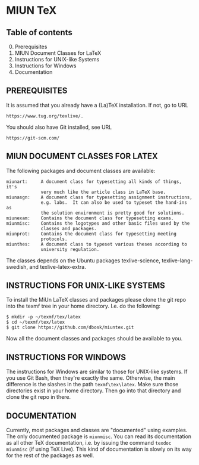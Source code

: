 MIUN TeX
===============================================================================

Table of contents
-------------------------------------------------------------------------------

0. Prerequisites
1. MIUN Document Classes for LaTeX
2. Instructions for UNIX-like Systems
3. Instructions for Windows
4. Documentation


PREREQUISITES
-------------------------------------------------------------------------------

It is assumed that you already have a (La)TeX installation.  If not, go to URL

    https://www.tug.org/texlive/.

You should also have Git installed, see URL

    https://git-scm.com/



MIUN DOCUMENT CLASSES FOR LATEX
-------------------------------------------------------------------------------

The following packages and document classes are available:

    miunart:     A document class for typesetting all kinds of things, it's
                 very much like the article class in LaTeX base.
    miunasgn:    A document class for typesetting assignment instructions,
                 e.g. labs.  It can also be used to typeset the hand-ins as
                 the solution environment is pretty good for solutions.
    miunexam:    Contains the document class for typesetting exams.
    miunmisc:    Contains the logotypes and other basic files used by the
                 classes and packages.
    miunprot:    Contains the document class for typesetting meeting
                 protocols.
    miunthes:    A document class to typeset various theses according to
                 university regulation.

The classes depends on the Ubuntu packages texlive-science, 
texlive-lang-swedish, and texlive-latex-extra.


INSTRUCTIONS FOR UNIX-LIKE SYSTEMS
-------------------------------------------------------------------------------

To install the MiUn LaTeX classes and packages please clone the git repo into 
the texmf tree in your home directory.  I.e. do the following:

    $ mkdir -p ~/texmf/tex/latex
    $ cd ~/texmf/tex/latex
    $ git clone https://github.com/dbosk/miuntex.git

Now all the document classes and packages should be available to you.


INSTRUCTIONS FOR WINDOWS
-------------------------------------------------------------------------------

The instructions for Windows are similar to those for UNIX-like systems.  If 
you use Git Bash, then they're exactly the same.  Otherwise, the main 
difference is the slashes in the path ``texmf\tex\latex``.  Make sure those 
directories exist in your home directory.  Then go into that directory and 
clone the git repo in there.


DOCUMENTATION
-------------------------------------------------------------------------------

Currently, most packages and classes are "documented" using examples.  The only 
documented package is ``miunmisc``.  You can read its documentation as all 
other TeX documentation, i.e. by issuing the command ``texdoc miunmisc`` (if 
using TeX Live).  This kind of documentation is slowly on its way for the rest 
of the packages as well.
